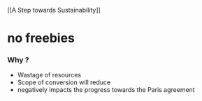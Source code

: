 [[A Step towards Sustainability]]

# no freebies

### Why ?
- Wastage of resources
- Scope of conversion will reduce
- negatively impacts the progress towards the Paris agreement